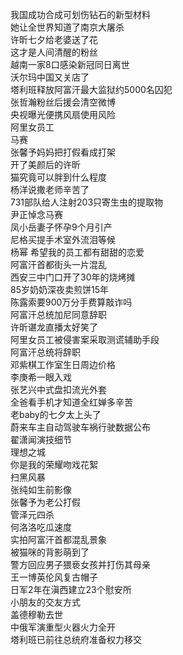 我国成功合成可划伤钻石的新型材料  
她让全世界知道了南京大屠杀  
许昕七夕给老婆送了花  
这才是人间清醒的粉丝  
越南一家8口感染新冠同日离世  
沃尔玛中国又关店了  
塔利班释放阿富汗最大监狱约5000名囚犯  
张哲瀚粉丝后援会清空微博  
央视曝光便携风扇使用风险  
阿里女员工  
马赛  
张馨予妈妈把打假看成打架  
开了美颜后的许昕  
猫究竟可以胖到什么程度  
杨洋说撒老师辛苦了  
731部队给人注射203只寄生虫的提取物  
尹正悼念马赛  
凤小岳妻子怀孕9个月引产  
尼格买提手术室外流泪等候  
杨幂 希望我的员工都有甜甜的恋爱  
阿富汗首都街头一片混乱  
西安三中门口开了30年的烧烤摊  
85岁奶奶深夜卖煎饼15年  
陈露索要900万分手费算敲诈吗  
阿富汗总统加尼同意辞职  
许昕谌龙直播太好笑了  
阿里女员工被侵害案采取测谎辅助手段  
阿富汗总统将辞职  
邓紫棋工作室生日周边价格  
李庚希一眼入戏  
张艺兴中式盘扣流光外套  
全爸看手机才知道全红婵多辛苦  
老baby的七夕太上头了  
蔚来车主自动驾驶车祸行驶数据公布  
翟潇闻演技细节  
理想之城  
你是我的荣耀吻戏花絮  
扫黑风暴  
张纯如生前影像  
张馨予为老公打假  
管泽元四杀  
何洛洛吃瓜速度  
实拍阿富汗首都混乱景象  
被猫咪的背影萌到了  
警方回应男子猥亵女孩并打伤其母亲  
王一博英伦风复古帽子  
日军2年在滇西建立23个慰安所  
小朋友的交友方式  
盖德穆勒去世  
中俄军演重型火器火力全开  
塔利班已前往总统府准备权力移交  
